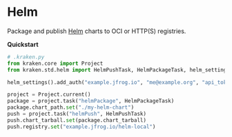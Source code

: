 # Helm

  [Helm]: https://helm.sh/

Package and publish [Helm][] charts to OCI or HTTP(S) registries.

__Quickstart__

```py
# .kraken.py
from kraken.core import Project
from kraken.std.helm import HelmPushTask, HelmPackageTask, helm_settings

helm_settings().add_auth("example.jfrog.io", "me@example.org", "api_token")

project = Project.current()
package = project.task("helmPackage", HelmPackageTask)
package.chart_path.set("./my-helm-chart")
push = project.task("helmPush", HelmPushTask)
push.chart_tarball.set(package.chart_tarball)
push.registry.set("example.jfrog.io/helm-local")
```
